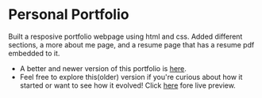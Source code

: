 # Personal Portfolio
Built a resposive portfolio webpage using html and css. 
Added different sections, a more about me page, and a resume page that has a resume pdf embedded to it.

- A better and newer version of this portfolio is [here](github.com/venkateshraju04/dev-portfolio/).
- Feel free to explore this(older) version if you're curious about how it started or want to see how it evolved!
Click [here](https://venkateshraju04.github.io/Portfolio/index.html) fore live preview.
